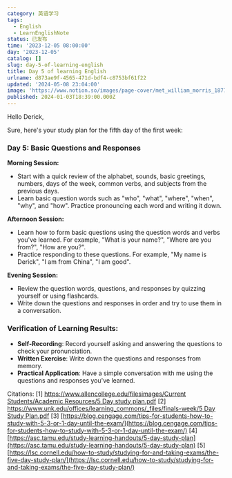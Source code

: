 ```yaml
---
category: 英语学习
tags:
  - English
  - LearnEnglishNote
status: 已发布
time: '2023-12-05 08:00:00'
day: '2023-12-05'
catalog: []
slug: day-5-of-learning-english
title: Day 5 of learning English
urlname: d873ae9f-4565-471d-bdf4-c8753bf61f22
updated: '2024-05-08 23:04:00'
image: 'https://www.notion.so/images/page-cover/met_william_morris_1877_willow.jpg'
published: 2024-01-03T18:39:00.000Z
---
```


Hello Derick,


Sure, here's your study plan for the fifth day of the first week:


### Day 5: Basic Questions and Responses


**Morning Session:**

- Start with a quick review of the alphabet, sounds, basic greetings, numbers, days of the week, common verbs, and subjects from the previous days.
- Learn basic question words such as "who", "what", "where", "when", "why", and "how". Practice pronouncing each word and writing it down.

**Afternoon Session:**

- Learn how to form basic questions using the question words and verbs you've learned. For example, "What is your name?", "Where are you from?", "How are you?".
- Practice responding to these questions. For example, "My name is Derick", "I am from China", "I am good".

**Evening Session:**

- Review the question words, questions, and responses by quizzing yourself or using flashcards.
- Write down the questions and responses in order and try to use them in a conversation.

### Verification of Learning Results:

- **Self-Recording**: Record yourself asking and answering the questions to check your pronunciation.
- **Written Exercise**: Write down the questions and responses from memory.
- **Practical Application**: Have a simple conversation with me using the questions and responses you've learned.

Citations:
[1] [https://www.allencollege.edu/filesimages/Current Students/Academic Resources/5 Day study plan.pdf](https://www.allencollege.edu/filesimages/Current%20Students/Academic%20Resources/5%20Day%20study%20plan.pdf)
[2] [https://www.unk.edu/offices/learning_commons/_files/finals-week/5 Day Study Plan.pdf](https://www.unk.edu/offices/learning_commons/_files/finals-week/5%20Day%20Study%20Plan.pdf)
[3] [https://blog.cengage.com/tips-for-students-how-to-study-with-5-3-or-1-day-until-the-exam/](https://blog.cengage.com/tips-for-students-how-to-study-with-5-3-or-1-day-until-the-exam/)
[4] [https://asc.tamu.edu/study-learning-handouts/5-day-study-plan](https://asc.tamu.edu/study-learning-handouts/5-day-study-plan)
[5] [https://lsc.cornell.edu/how-to-study/studying-for-and-taking-exams/the-five-day-study-plan/](https://lsc.cornell.edu/how-to-study/studying-for-and-taking-exams/the-five-day-study-plan/)

